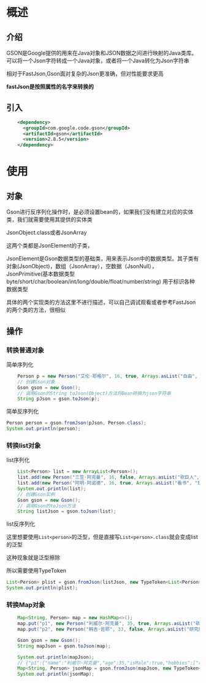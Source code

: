# 概述

## 介绍

GSON是Google提供的用来在Java对象和JSON数据之间进行映射的Java类库。可以将一个Json字符转成一个Java对象，或者将一个Java转化为Json字符串

相对于FastJson,Gson面对复杂的Json更准确，但对性能要求更高

**fastJson是按照属性的名字来转换的**

## 引入

```XML
    <dependency>
      <groupId>com.google.code.gson</groupId>
      <artifactId>gson</artifactId>
      <version>2.8.5</version>
    </dependency>
```



# 使用

## 对象

Gson进行反序列化操作时，是必须设置bean的，如果我们没有建立对应的实体类，我们就需要使用其提供的实体类

JsonObject.class或者JsonArray

这两个类都是JsonElement的子类，

JsonElement是Gson数据类型的基础类，用来表示Json中的数据类型。其子类有对象(JsonObject)，数组（JsonArray），空数据（JsonNull）， JsonPrimitive(基本数据类型 byte/short/char/boolean/int/long/double/float/number/string) 用于标识各种数据类型


具体的两个实现类的方法这里不进行描述，可以自己调试观看或者参考FastJson的两个类的方法，很相似



## 操作



### 转换普通对象

简单序列化

```Java
    Person p = new Person("艾伦·耶格尔", 16, true, Arrays.asList("自由", "迫害莱纳"));
    // 创建Gson对象
    Gson gson = new Gson();
    // 调用Gson的String toJson(Object)方法将Bean转换为json字符串
    String pJson = gson.toJson(p);
```



简单反序列化

```Java
Person person = gson.fromJson(pJson, Person.class);
System.out.println(person);
```



### 转换list对象



list序列化

```Java
    List<Person> list = new ArrayList<Person>();
    list.add(new Person("三笠·阿克曼", 16, false, Arrays.asList("砍巨人", "保护艾伦")));
    list.add(new Person("阿明·阿诺德", 16, true, Arrays.asList("看书", "玩海螺")));
    System.out.println(list);
    // 创建Gson实例
    Gson gson = new Gson();
    // 调用Gson的toJson方法
    String listJson = gson.toJson(list);
```



list反序列化

这里想要使用``List<person>``的泛型，但是直接写``List<person>.class``就会变成list的泛型

这种现象就是泛型擦除

所以需要使用TypeToken

```Java
List<Person> plist = gson.fromJson(listJson, new TypeToken<List<Person>>(){}.getType());
System.out.println(plist);
```



### 转换Map对象

```Java
    Map<String, Person> map = new HashMap<>();
    map.put("p1", new Person("利威尔·阿克曼", 35, true, Arrays.asList("砍猴儿", "打扫卫生")));
    map.put("p2", new Person("韩吉·佐耶", 33, false, Arrays.asList("研究巨人", "讲故事")));

    Gson gson = new Gson();
    String mapJson = gson.toJson(map);

    System.out.println(mapJson);
    // {"p1":{"name":"利威尔·阿克曼","age":35,"isMale":true,"hobbies":["砍猴儿","打扫卫生"]},"p2":{"name":"韩吉·佐耶","age":33,"isMale":false,"hobbies":["研究巨人","讲故事"]}}
    Map<String, Person> jsonMap = gson.fromJson(mapJson, new TypeToken<Map<String, Person>>() { }.getType());
    System.out.println(jsonMap);
```



